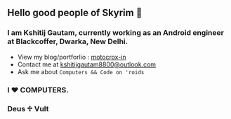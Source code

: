 ## Hello good people of Skyrim 👋

 ### I am Kshitij Gautam, currently working as an Android engineer at Blackcoffer, Dwarka, New Delhi.

- View my blog/portforlio : <a href="https://motocrox-in.blogspot.com"> motocrox-in </a>
- Contact me at <a href="mailto: kshitijgautam8800@outlook.com"> kshitijgautam8800@outlook.com </a>   
- Ask me about `Computers && Code on 'roids`
### I ♥ COMPUTERS. 
### Deus ♱ Vult
